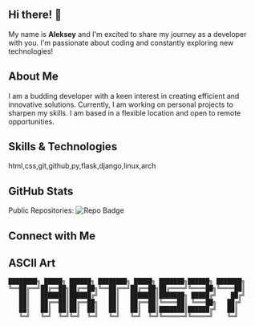 ## Hi there! 👋

My name is **Aleksey** and I'm excited to share my journey as a developer with you. I'm passionate about coding and constantly exploring new technologies!

## About Me

I am a budding developer with a keen interest in creating efficient and innovative solutions. Currently, I am working on personal projects to sharpen my skills. I am based in a flexible location and open to remote opportunities.

## Skills & Technologies

html,css,git,github,py,flask,django,linux,arch

## GitHub Stats

Public Repositories: ![Repo Badge](https://img.shields.io/badge/Public%20Repos-1-brightgreen)

## Connect with Me



## ASCII Art

```
████████╗ █████╗ ██████╗ ████████╗ █████╗ ███████╗██████╗ ███████╗
╚══██╔══╝██╔══██╗██╔══██╗╚══██╔══╝██╔══██╗██╔════╝╚════██╗╚════██║
   ██║   ███████║██████╔╝   ██║   ███████║███████╗ █████╔╝    ██╔╝
   ██║   ██╔══██║██╔══██╗   ██║   ██╔══██║╚════██║ ╚═══██╗   ██╔╝ 
   ██║   ██║  ██║██║  ██║   ██║   ██║  ██║███████║██████╔╝   ██║  
   ╚═╝   ╚═╝  ╚═╝╚═╝  ╚═╝   ╚═╝   ╚═╝  ╚═╝╚══════╝╚═════╝    ╚═╝  
                                                                  

                                         
```
